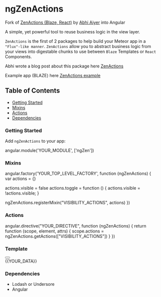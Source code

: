 # ngZenActions

Fork of [ZenActions (Blaze, React)](https://github.com/abhiaiyer91/ZenActions) by [Abhi Aiyer](https://github.com/abhiaiyer91) into Angular

A simple, yet powerful tool to reuse business logic in the view layer.

`ZenActions` is the first of 2 packages to help build your Meteor app in a `"Flux"-like manner`. `ZenActions` allow you to
abstract business logic from your views into digestable chunks to use between `Blaze` Templates or `React` Components.

Abhi wrote a blog post about this package here [ZenActions](https://medium.com/@abhiaiyer/zenactions-972e5c61c30c#.h55t6cxye)

Example app (BLAZE) here [ZenActions example](https://github.com/abhiaiyer91/ZenScope-Blaze)

## Table of Contents

* [Getting Started](#getting-started)
* [Mixins](#mixins)
* [Actions](#actions)
* [Dependencies](#dependencies)

### Getting Started

Add `ngZenActions` to your app:

angular.module('YOUR_MODULE', ['ngZen'])

### Mixins

angular.factory('YOUR_TOP_LEVEL_FACTORY', function (ngZenActions) {
  var actions = {}
  
  actions.visible = false
  actions.toggle = function () {
    actions.visible = !actions.visible;
  } 

  ngZenActions.registerMixin("VISIBILITY_ACTIONS", actions)
})

### Actions

angular.directive("YOUR_DIRECTIVE", function (ngZenActions) {
  return function (scope, element, attrs) {
    scope.actions = ngZenActions.getActions(["VISIBILITY_ACTIONS"])
  }
})

### Template

<div your-directive>
  <button ng-click="actions.toggle"></button>

  <div ng-show="actions.visible">
    {{YOUR_DATA}}
  </div>
</div>

### Dependencies

- Lodash or Undersore
- Angular

